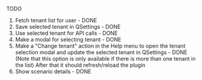 TODO

1. Fetch tenant list for user - DONE
2. Save selected tenant in QSettings - DONE
3. Use selected tenant for API calls - DONE
4. Make a modal for selecting tenant - DONE
5. Make a "Change tenant" action in the Help menu
   to open the tenant selection modal and update
   the selected tenant in QSettings - DONE
   (Note that this option is only available if
   there is more than one tenant in the list)
   After that it should refresh/reload the plugin
6. Show scenario details - DONE
